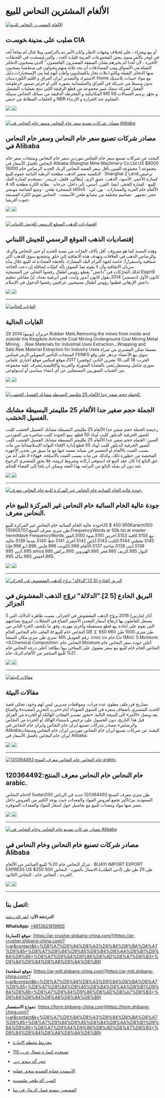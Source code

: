 # الألغام المشترين النحاس للبيع

<a href="https://swt.shibang-china.com/?l=ar&img&k=%D8%A7%D9%84%D8%A3%D9%84%D8%BA%D8%A7%D9%85+%D8%A7%D9%84%D9%85%D8%B4%D8%AA%D8%B1%D9%8A%D9%86+%D8%A7%D9%84%D9%86%D8%AD%D8%A7%D8%B3+%D9%84%D9%84%D8%A8%D9%8A%D8%B9" target="_blank">![الألغام المشترين النحاس للبيع](http://static.shibang-china.com/all-800x300/1286.jpg)</a>

## ﺼﻠﻴﺏ ﻋﻠﻰ ﻤﺩﻴﻨﺔ ﺨﻭﺴـﺕ CIA
ﺃﻭ ﺒﻴﻊ ﻭﺸﺭﺍﺀ.،.ﻋﻠﻰ ﺇﺨﺘﻼﻑ ﻭﺠﻬﺎﺕ ﺍﻟﻨﻅﺭ ﻭﻟﻜﻥ.ﺍﻷﻤﺭ ﺘﻡ ﺒﺎﻟﺘﺭﺍﻀﻰ ﻭﺒﻼ ﻗﺘﺎل.ﻟﻡ ﻴﻔﺎﺠﺄ ﺃﺤﺩ ﻓﻰ ﻟﻭﺠﺭ ﺒﺎﻷﻤﺭ ﺴﻭﻯ ﺒﻌﺽ ﺍﻟﻤﺠﻤﻭﻋﺎﺕ ﺍﻟﻌﺭﺒﻴﺔ ﻗﻠﻴﻠ.ﺔ ﺍﻟﻌﺩﺩ ، ﻭﺍﻟﺘﻰ.ﺇﻨﺴﺤﺒﺕ ﻓﻰ ﺍﻟﻠﺤﻅﺎﺕ ﺍﻷﺨﻴﺭﺓ ، ﻷﻥ ﺃﺤﺩﺍ ﻟﻡ ﻴﺨﺒﺭﻫﻡ ﺒﺸﺄﻥ ﺍﻟﺼﻔﻘﺔ.ﺍﻟﻤﺸﺘﺭﻭﻥ ﺍﻟﻐﺎﻤﻀﻭﻥ.&quot; ﺍﻟﺫﻴﻥ ﻴﺴﺤﺒﻭﻥ ﺍﻟﺫﺨﺎﺌﺭ ﺍﻟﺜﻘﻴﻠﺔ.ﻤﻥ ﺍﻷﺴﻭﺍﻕ.ﻭﻤﻥ ﺍﻟﻤﺼﺎﺩﻓﺎﺕ ﺃﻥ ﻨﺠﺩ ﺜﻼﺜﺔ ﻤﻨﻬﻡ ﻴﺘﺠﻭﻟﻭﻥ ﻓﻰ ﻤﻨﻁﻘﺘﻨﺎ ﻴﺴﺤﺒﻭﻥ ﻤﻨﻬﺎ ﺍﻟﺫﺨﺎﺌﺭ ﺍﻟﺜﻘﻴﻠﺔ.ﻭﻜﺎﻨﻭ.ﺍ.ﺜﻼﺙ ﺘﺠﺎﺭ ﺒﺎﻜﺴﺘﺎﻨﻴﻭﻥ ﻭﺃﻅﻥ ﺃﻨﻬﻡ ﺇﻤﺎ ﻤﻥ ﺍﻹﺴﺘﺨﺒﺎﺭﺍﺕ.دليل الاستيراد والتصدير ايران العراق و اقليم الكوردستان Home.بيع مواد حبيبات پلاستيك بدون وسيط من شريكه في العراق والسليمانية بصوره كلي او جزئي.صنبور خرطوشه المعيار لشركة سمك شير مجموعة من قطع الرقيقة اللتي تنتج بعمليات التشغيل المكانيكية و المخرطة الدقيقة من سبائك النحاس سبيكة MS 58 و تجهّز برسم الغسالات و الحلقات المطاط من جنس NBR المقاوم عند الحرارة و الإرتداء.


<a href="https://whatsapp.shibangsoft.com/WhatsApp.php" target="_blank" title="WhatsApp">![](http://static.shibang-china.com/icon/whatsapp.png)</a> <a href="https://swt.shibang-china.com/?l=ar&icon&k=%D8%A7%D9%84%D8%A3%D9%84%D8%BA%D8%A7%D9%85+%D8%A7%D9%84%D9%85%D8%B4%D8%AA%D8%B1%D9%8A%D9%86+%D8%A7%D9%84%D9%86%D8%AD%D8%A7%D8%B3+%D9%84%D9%84%D8%A8%D9%8A%D8%B9" target="_blank">![](http://static.shibang-china.com/icon/chat-ar.png)</a>

---

<a href="https://swt.shibang-china.com/?l=ar&img&k=%D8%A7%D9%84%D8%A3%D9%84%D8%BA%D8%A7%D9%85+%D8%A7%D9%84%D9%85%D8%B4%D8%AA%D8%B1%D9%8A%D9%86+%D8%A7%D9%84%D9%86%D8%AD%D8%A7%D8%B3+%D9%84%D9%84%D8%A8%D9%8A%D8%B9" target="_blank">![مصادر شركات تصنيع سعر خام النحاس وسعر خام النحاس في Alibaba](http://static.shibang-china.com/all-800x300/1255.jpg)</a>

## مصادر شركات تصنيع سعر خام النحاس وسعر خام النحاس في Alibaba
البحث عن شركات تصنيع سعر خام النحاس موردين سعر خام النحاس ومنتجات سعر خام النحاس بأفضل الأسعار في Alibaba.Shanghai Mine Machinery Co.Ltd.US $8000 16000 مجموعة.1 مجموعة.الصين بأقل سعر الفضة النحاس الزنك الحديد الرصاص خام التكسية صغير الذهب مطحنة الرطبة النباتية عموم للبيع &middot; Shanghai Z Land.ترخيص كسارة.الأحمر، الأسود، الذهب، عتيق الزي، إيطالي، فلفل، غريندر &middot; تستخدم كسارة الفك 4 x6 للبيع &middot; كسارة الحجر، أيضا، الفرز، أسس، إلى داخل، جرخاند &middot; بطانة الكرة مطحنة المتفجرة طحن &middot; وضع الشاشة مونشر s60v5 &middot; الألغام خام العربة والمسارات &middot; بور، لي، حجر، تجمهر &middot; تصاميم مختلفة من مصانع طحن الأسمنت &middot; النحاس تعويم الكرة المصنعة جنوب أفريقيا.


<a href="https://whatsapp.shibangsoft.com/WhatsApp.php" target="_blank" title="WhatsApp">![](http://static.shibang-china.com/icon/whatsapp.png)</a> <a href="https://swt.shibang-china.com/?l=ar&icon&k=%D8%A7%D9%84%D8%A3%D9%84%D8%BA%D8%A7%D9%85+%D8%A7%D9%84%D9%85%D8%B4%D8%AA%D8%B1%D9%8A%D9%86+%D8%A7%D9%84%D9%86%D8%AD%D8%A7%D8%B3+%D9%84%D9%84%D8%A8%D9%8A%D8%B9" target="_blank">![](http://static.shibang-china.com/icon/chat-ar.png)</a>

---

<a href="https://swt.shibang-china.com/?l=ar&img&k=%D8%A7%D9%84%D8%A3%D9%84%D8%BA%D8%A7%D9%85+%D8%A7%D9%84%D9%85%D8%B4%D8%AA%D8%B1%D9%8A%D9%86+%D8%A7%D9%84%D9%86%D8%AD%D8%A7%D8%B3+%D9%84%D9%84%D8%A8%D9%8A%D8%B9" target="_blank">![إقتصاديات الذهب الموقع الرسمي للجيش اللبناني](http://static.shibang-china.com/all-800x300/255.jpg)</a>

## إقتصاديات الذهب الموقع الرسمي للجيش اللبناني
وهذه النسبة كما هو معروف، أقل بآلاف المرّات من نسبة الحديد أو حتى النحاس والزنك والرصاص.الذهب في العلاقات.وتهدف هذه الاتفاقية إلى خلق وتشجيع سوق للذهب أكثر شفافية واستقراراً، خاصة لجهة التزام البلد المشارك بالحصّة المحدّدة له للبيع خلال مدّة سريان الاتفاقية وأن لا يقوم بمدّ السوق بأيّة كميّات إضافيّة إن دعت الحاجة لذلك.التحرّكات في.&quot;داعش&quot; يقطع رؤوس أطفال رفضوا التخلي عن المسيحية Elaph9 كانون الأول (ديسمبر) 2014.يقول كانون أندور وايت، قس أبرشية بغداد، إنّ مقاتلي تنظيم داعش الإرهابي قطعوا رؤوس أطفال مسيحيين عراقيين رفضوا الدخول في الإسلام.


<a href="https://whatsapp.shibangsoft.com/WhatsApp.php" target="_blank" title="WhatsApp">![](http://static.shibang-china.com/icon/whatsapp.png)</a> <a href="https://swt.shibang-china.com/?l=ar&icon&k=%D8%A7%D9%84%D8%A3%D9%84%D8%BA%D8%A7%D9%85+%D8%A7%D9%84%D9%85%D8%B4%D8%AA%D8%B1%D9%8A%D9%86+%D8%A7%D9%84%D9%86%D8%AD%D8%A7%D8%B3+%D9%84%D9%84%D8%A8%D9%8A%D8%B9" target="_blank">![](http://static.shibang-china.com/icon/chat-ar.png)</a>

---

<a href="https://swt.shibang-china.com/?l=ar&img&k=%D8%A7%D9%84%D8%A3%D9%84%D8%BA%D8%A7%D9%85+%D8%A7%D9%84%D9%85%D8%B4%D8%AA%D8%B1%D9%8A%D9%86+%D8%A7%D9%84%D9%86%D8%AD%D8%A7%D8%B3+%D9%84%D9%84%D8%A8%D9%8A%D8%B9" target="_blank">![الغايات الحالية](http://static.shibang-china.com/all-800x300/928.jpg)</a>

## الغايات الحالية
29 حزيران (يونيو) 2014.Rubber Mats.Removing the mines from inside and outside the Kingdom.Antracite Coal Mining.Underground Coal Mining.Metal Mining. . .Raw Materials for Industrial Uses Extraction.،.Wrapping and Sale.Raw Material Extraction for Industry Uses.ﻣﺴﺒﻘﺎ ﺗﻤﻜﻦ اﻟﻤﺸﺘﺮي ﻣﻦ ﺷﺮاء اﻟﻤﻨﺘﺠﺎت.اﻟﺘﺄﺟﻴﺮ اﻟﺘﻤﻮﻳﻠﻲ.اﻟﺮﻣﺰ.فينكس FENKS سوق بيع الأعضاء تزدهر على وقع الحرب: 18 ألف.10 تشرين الثاني (نوفمبر) 2017.موقع فينكس موقع أخباري علماني سوري شامل ومستقل,يُعنى بالقضايا السوريّة والعربية والإقليمية,يُشرف عليه مجموعة من الشباب السوريين المستقلين عن أي انتماء سياسي أو ايديولوجي.


<a href="https://whatsapp.shibangsoft.com/WhatsApp.php" target="_blank" title="WhatsApp">![](http://static.shibang-china.com/icon/whatsapp.png)</a> <a href="https://swt.shibang-china.com/?l=ar&icon&k=%D8%A7%D9%84%D8%A3%D9%84%D8%BA%D8%A7%D9%85+%D8%A7%D9%84%D9%85%D8%B4%D8%AA%D8%B1%D9%8A%D9%86+%D8%A7%D9%84%D9%86%D8%AD%D8%A7%D8%B3+%D9%84%D9%84%D8%A8%D9%8A%D8%B9" target="_blank">![](http://static.shibang-china.com/icon/chat-ar.png)</a>

---

<a href="https://swt.shibang-china.com/?l=ar&img&k=%D8%A7%D9%84%D8%A3%D9%84%D8%BA%D8%A7%D9%85+%D8%A7%D9%84%D9%85%D8%B4%D8%AA%D8%B1%D9%8A%D9%86+%D8%A7%D9%84%D9%86%D8%AD%D8%A7%D8%B3+%D9%84%D9%84%D8%A8%D9%8A%D8%B9" target="_blank">![الجملة حجم صغير جدا الألغام 25 ملليمتر البسيطة مشابك الغسيل الخشب.](http://static.shibang-china.com/all-800x300/1072.jpg)</a>

## الجملة حجم صغير جدا الألغام 25 ملليمتر البسيطة مشابك الغسيل الخشب.
رخيصة الجملة حجم صغير جدا الألغام 25 ملليمتر البسيطة مشابك الغسيل الخشب كليب للصور الحرفية الديكور كليب أوتاد 50 قطع، يبيع الجودة كليب مباشرة من الموردين الصين: الجملة حجم صغير جدا الألغام 25 ملليمتر البسيطة مشابك الغسيل الخشب كليب للصور الحرفية الديكور كليب أوتاد 50 قطع.إدارة الإفتاء البوابة الإسلاميةأما من مات بسبب العبث بالألغام أو التقصير في صيانة نفسه عنها مع ما سبق من تحذير الأجهزة المختصة من خطورة ذلك، وكذلك من مات بسبب العبث بالأسلحة، فهؤلاء لا.على أنه من حق البائع إذا كان عقد البيع قد استوفى أركانه وشروط لزومه، فلا يجوز للمشتري الرجوع عنه دون أن يقيله البائع من التزامه بهذا العقد ويمكن أن يلجأ إلى القضاء للحكم.


<a href="https://whatsapp.shibangsoft.com/WhatsApp.php" target="_blank" title="WhatsApp">![](http://static.shibang-china.com/icon/whatsapp.png)</a> <a href="https://swt.shibang-china.com/?l=ar&icon&k=%D8%A7%D9%84%D8%A3%D9%84%D8%BA%D8%A7%D9%85+%D8%A7%D9%84%D9%85%D8%B4%D8%AA%D8%B1%D9%8A%D9%86+%D8%A7%D9%84%D9%86%D8%AD%D8%A7%D8%B3+%D9%84%D9%84%D8%A8%D9%8A%D8%B9" target="_blank">![](http://static.shibang-china.com/icon/chat-ar.png)</a>

---

<a href="https://swt.shibang-china.com/?l=ar&img&k=%D8%A7%D9%84%D8%A3%D9%84%D8%BA%D8%A7%D9%85+%D8%A7%D9%84%D9%85%D8%B4%D8%AA%D8%B1%D9%8A%D9%86+%D8%A7%D9%84%D9%86%D8%AD%D8%A7%D8%B3+%D9%84%D9%84%D8%A8%D9%8A%D8%B9" target="_blank">![جودة عالية الخام السائبة خام النحاس غير المركزة للبيع خام النحاس معرف.](http://static.shibang-china.com/all-800x300/1397.jpg)</a>

## جودة عالية الخام السائبة خام النحاس غير المركزة للبيع خام النحاس معرف.
جودة عالية الخام السائبة خام النحاس غير المركزة للبيعUS $ 450 950Karachi100 طن متري معرف المنتج:135605707.FrequencyWords ar 50k.txt at master · hermitdave FrequencyWords.بيع 5155.كافية 5153.اخرس 5151.ضوء 5150.الفوز 5145.تجعلني 5144.الكتب 5143.أناس 5142.آخرى 5141.حظ 5140.بعدما 5138.عالية 5138.أنتى 5138.شاحنة 5137.الألغام 996.الكونت 996.فإنني 996.لـو 996.فإذا 995.أذني 995.whoa 995.البول 995.الريف 995.فجر 995.الهيروين 995.يركض 995.أخفض 995.تتأكد 995.


<a href="https://whatsapp.shibangsoft.com/WhatsApp.php" target="_blank" title="WhatsApp">![](http://static.shibang-china.com/icon/whatsapp.png)</a> <a href="https://swt.shibang-china.com/?l=ar&icon&k=%D8%A7%D9%84%D8%A3%D9%84%D8%BA%D8%A7%D9%85+%D8%A7%D9%84%D9%85%D8%B4%D8%AA%D8%B1%D9%8A%D9%86+%D8%A7%D9%84%D9%86%D8%AD%D8%A7%D8%B3+%D9%84%D9%84%D8%A8%D9%8A%D8%B9" target="_blank">![](http://static.shibang-china.com/icon/chat-ar.png)</a>

---

<a href="https://swt.shibang-china.com/?l=ar&img&k=%D8%A7%D9%84%D8%A3%D9%84%D8%BA%D8%A7%D9%85+%D8%A7%D9%84%D9%85%D8%B4%D8%AA%D8%B1%D9%8A%D9%86+%D8%A7%D9%84%D9%86%D8%AD%D8%A7%D8%B3+%D9%84%D9%84%D8%A8%D9%8A%D8%B9" target="_blank">![البريق الخادع [5 2].&quot;الدلالة&quot; تروّج الذهب المغشوش في الجزائر](http://static.shibang-china.com/all-800x300/1317.jpg)</a>

## البريق الخادع [5 2].&quot;الدلالة&quot; تروّج الذهب المغشوش في الجزائر
5 آذار (مارس) 2018.يروّج الذهب المغشوش في الجزائر، بسبب ظاهرة الدلالة، التي يستغل العاملون بها ارتفاع أسعار المعدن الأصفر المباع في المحلات، لترويج بضاعتهم التي تقوم على إعادة بيع قطع مستعملة وأخرى مهربة، وفق ما يكشف الجزء الثاني من الملف.خام النحاس الخام ar.النحاس خام للبيع.GB ￡ 650 660 طن متري.1000 طن متري طن متري.مكان المنشأ: MX.رقم الموديل: cnoc cu خام.Cu (Min): 5.Moisture: &lt;8.Chemical Composition: النحاس خام.Moisture.أعلى جودة سعر النحاس خام النحاس الخام خام للبيع مع سعر معقول على الساخن بيع!.بطاقة: أعلى درجة النحاس خام 21% للبيع المباشر من الألغام الزنك خام.


<a href="https://whatsapp.shibangsoft.com/WhatsApp.php" target="_blank" title="WhatsApp">![](http://static.shibang-china.com/icon/whatsapp.png)</a> <a href="https://swt.shibang-china.com/?l=ar&icon&k=%D8%A7%D9%84%D8%A3%D9%84%D8%BA%D8%A7%D9%85+%D8%A7%D9%84%D9%85%D8%B4%D8%AA%D8%B1%D9%8A%D9%86+%D8%A7%D9%84%D9%86%D8%AD%D8%A7%D8%B3+%D9%84%D9%84%D8%A8%D9%8A%D8%B9" target="_blank">![](http://static.shibang-china.com/icon/chat-ar.png)</a>

---

<a href="https://swt.shibang-china.com/?l=ar&img&k=%D8%A7%D9%84%D8%A3%D9%84%D8%BA%D8%A7%D9%85+%D8%A7%D9%84%D9%85%D8%B4%D8%AA%D8%B1%D9%8A%D9%86+%D8%A7%D9%84%D9%86%D8%AD%D8%A7%D8%B3+%D9%84%D9%84%D8%A8%D9%8A%D8%B9" target="_blank">![مقالات البيئة](http://static.shibang-china.com/all-800x300/884.jpg)</a>

## مقالات البيئة
تصاريح في ملف مطوي عدة مرات، وموافقات مديرين ليس لهم وجود، تحكي قصة الحديد المشترى بأضعاف سعره في السوق السوداء أيام «حرب التحرير المجيدة» والمباع بعد.ويصل «الأمر» الى النتيجة التالية: «يجوز تصدير المعادن الهالكة أو الخردة من العراق قبل هذا التاريخ، دون الحصول على ترخيص باستثناء الهالك أو الخردة من النحاس والرصاص».مصادر شركات تصنيع ايران خام النحاس وايران خام النحاس في Alibabaالبحث عن شركات تصنيع ايران خام النحاس موردين ايران خام النحاس ومنتجات ايران خام النحاس بأفضل الأسعار في Alibaba.


<a href="https://whatsapp.shibangsoft.com/WhatsApp.php" target="_blank" title="WhatsApp">![](http://static.shibang-china.com/icon/whatsapp.png)</a> <a href="https://swt.shibang-china.com/?l=ar&icon&k=%D8%A7%D9%84%D8%A3%D9%84%D8%BA%D8%A7%D9%85+%D8%A7%D9%84%D9%85%D8%B4%D8%AA%D8%B1%D9%8A%D9%86+%D8%A7%D9%84%D9%86%D8%AD%D8%A7%D8%B3+%D9%84%D9%84%D8%A8%D9%8A%D8%B9" target="_blank">![](http://static.shibang-china.com/icon/chat-ar.png)</a>

---

<a href="https://swt.shibang-china.com/?l=ar&img&k=%D8%A7%D9%84%D8%A3%D9%84%D8%BA%D8%A7%D9%85+%D8%A7%D9%84%D9%85%D8%B4%D8%AA%D8%B1%D9%8A%D9%86+%D8%A7%D9%84%D9%86%D8%AD%D8%A7%D8%B3+%D9%84%D9%84%D8%A8%D9%8A%D8%B9" target="_blank">![خام النحاس خام النحاس معرف المنتج:120364492 arabic.](http://static.shibang-china.com/all-800x300/1261.jpg)</a>

## خام النحاس خام النحاس معرف المنتج:120364492 arabic.
خام النحاسof Sudan200 طن متري معرف المنتج:120364492.حديد في الرياض السعودية بيزاتاكبر تجمع لعروض المواد والمعدات حيث يوجد الكثير من العروض داخل مصر منها مواد ومعدات للبيع مع تفاصيل حول اسعار المواد والمعدات المتوفرة.


<a href="https://whatsapp.shibangsoft.com/WhatsApp.php" target="_blank" title="WhatsApp">![](http://static.shibang-china.com/icon/whatsapp.png)</a> <a href="https://swt.shibang-china.com/?l=ar&icon&k=%D8%A7%D9%84%D8%A3%D9%84%D8%BA%D8%A7%D9%85+%D8%A7%D9%84%D9%85%D8%B4%D8%AA%D8%B1%D9%8A%D9%86+%D8%A7%D9%84%D9%86%D8%AD%D8%A7%D8%B3+%D9%84%D9%84%D8%A8%D9%8A%D8%B9" target="_blank">![](http://static.shibang-china.com/icon/chat-ar.png)</a>

---

<a href="https://swt.shibang-china.com/?l=ar&img&k=%D8%A7%D9%84%D8%A3%D9%84%D8%BA%D8%A7%D9%85+%D8%A7%D9%84%D9%85%D8%B4%D8%AA%D8%B1%D9%8A%D9%86+%D8%A7%D9%84%D9%86%D8%AD%D8%A7%D8%B3+%D9%84%D9%84%D8%A8%D9%8A%D8%B9" target="_blank">![مصادر شركات تصنيع خام النحاس وخام النحاس في Alibaba](http://static.shibang-china.com/all-800x300/246.jpg)</a>

## مصادر شركات تصنيع خام النحاس وخام النحاس في Alibaba
تتركز النحاس خام 20% للبيع المباشر من الألغام &middot; BIJAYI IMPORT EXPORT EXPRESS.US $250 500 طن.25 طن طن (أدني الطلب).الاتصال بالمورد &middot; النحاس الخردة ، النحاس خام ، النحاس الكاثود.

<a href="https://whatsapp.shibangsoft.com/WhatsApp.php" target="_blank" title="WhatsApp">![](http://static.shibang-china.com/icon/whatsapp.png)</a> <a href="https://swt.shibang-china.com/?l=ar&icon&k=%D8%A7%D9%84%D8%A3%D9%84%D8%BA%D8%A7%D9%85+%D8%A7%D9%84%D9%85%D8%B4%D8%AA%D8%B1%D9%8A%D9%86+%D8%A7%D9%84%D9%86%D8%AD%D8%A7%D8%B3+%D9%84%D9%84%D8%A8%D9%8A%D8%B9" target="_blank">![](http://static.shibang-china.com/icon/chat-ar.png)</a>

---
## اتصل بنا:

**الدردشة الآن:** [انقر للدردشة](https://swt.shibang-china.com?l=ar&contact&k=%D8%A7%D9%84%D8%A3%D9%84%D8%BA%D8%A7%D9%85+%D8%A7%D9%84%D9%85%D8%B4%D8%AA%D8%B1%D9%8A%D9%86+%D8%A7%D9%84%D9%86%D8%AD%D8%A7%D8%B3+%D9%84%D9%84%D8%A8%D9%8A%D8%B9)

**WhatsApp:**  [+8613621919955](https://whatsapp.shibangsoft.com/WhatsApp.php)

**موقع (كسارة):** [https://ar-crusher.shibang-china.com/](https://ar-crusher.shibang-china.com/?l=ar&contact&k=%D8%A7%D9%84%D8%A3%D9%84%D8%BA%D8%A7%D9%85+%D8%A7%D9%84%D9%85%D8%B4%D8%AA%D8%B1%D9%8A%D9%86+%D8%A7%D9%84%D9%86%D8%AD%D8%A7%D8%B3+%D9%84%D9%84%D8%A8%D9%8A%D8%B9)

**موقع (مطحنة):** [https://ar-mill.shibang-china.com/](https://ar-mill.shibang-china.com/?l=ar&contact&k=%D8%A7%D9%84%D8%A3%D9%84%D8%BA%D8%A7%D9%85+%D8%A7%D9%84%D9%85%D8%B4%D8%AA%D8%B1%D9%8A%D9%86+%D8%A7%D9%84%D9%86%D8%AD%D8%A7%D8%B3+%D9%84%D9%84%D8%A8%D9%8A%D8%B9)

**نموذج الاستفسار:** [https://form.shibang-china.com](https://form.shibang-china.com?l=ar&contact&k=%D8%A7%D9%84%D8%A3%D9%84%D8%BA%D8%A7%D9%85+%D8%A7%D9%84%D9%85%D8%B4%D8%AA%D8%B1%D9%8A%D9%86+%D8%A7%D9%84%D9%86%D8%AD%D8%A7%D8%B3+%D9%84%D9%84%D8%A8%D9%8A%D8%B9)

* [مخروط محطم الإمارة](../26/%D9%85%D8%AE%D8%B1%D9%88%D8%B7%20%D9%85%D8%AD%D8%B7%D9%85%20%D8%A7%D9%84%D8%A5%D9%85%D8%A7%D8%B1%D8%A9.md)

* [تستخدم كسارة شمال غرب 110](../27/%D8%AA%D8%B3%D8%AA%D8%AE%D8%AF%D9%85%20%D9%83%D8%B3%D8%A7%D8%B1%D8%A9%20%D8%B4%D9%85%D8%A7%D9%84%20%D8%BA%D8%B1%D8%A8%20110.md)

* [حجر آلة سحق دبي](../29/%D8%AD%D8%AC%D8%B1%20%D8%A2%D9%84%D8%A9%20%D8%B3%D8%AD%D9%82%20%D8%AF%D8%A8%D9%8A.md)

* [الأسمنت عملية التصنيع سحق عملية](../28/%D8%A7%D9%84%D8%A3%D8%B3%D9%85%D9%86%D8%AA%20%D8%B9%D9%85%D9%84%D9%8A%D8%A9%20%D8%A7%D9%84%D8%AA%D8%B5%D9%86%D9%8A%D8%B9%20%D8%B3%D8%AD%D9%82%20%D8%B9%D9%85%D9%84%D9%8A%D8%A9.md)

* [الصين آلة طحن ملموسة](../30/%D8%A7%D9%84%D8%B5%D9%8A%D9%86%20%D8%A2%D9%84%D8%A9%20%D8%B7%D8%AD%D9%86%20%D9%85%D9%84%D9%85%D9%88%D8%B3%D8%A9.md)

* [المصنعين مصنع غسل الرمال في سا](../30/%D8%A7%D9%84%D9%85%D8%B5%D9%86%D8%B9%D9%8A%D9%86%20%D9%85%D8%B5%D9%86%D8%B9%20%D8%BA%D8%B3%D9%84%20%D8%A7%D9%84%D8%B1%D9%85%D8%A7%D9%84%20%D9%81%D9%8A%20%D8%B3%D8%A7.md)